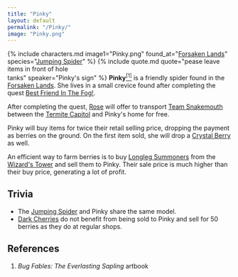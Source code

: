 ```yaml
---
title: "Pinky"
layout: default
permalink: "/Pinky/"
image: "Pinky.png"
---
```

{% include characters.md image1="Pinky.png" found_at="[Forsaken Lands](/Forsaken_Lands)" species="[Jumping Spider](/Jumping_Spider)" %}
{% include quote.md quote="pease leave items in front of hole<br>tanks" speaker="Pinky's sign" %}
**Pinky**[<sup>[1]</sup>](#references) is a friendly spider found in the [Forsaken Lands](/Forsaken_Lands). She lives in a small crevice found after completing the quest [Best Friend In The Fog!](/Best_Friend_In_The_Fog!).

After completing the quest, [Rose](/Rose) will offer to transport [Team Snakemouth](/Team_Snakemouth) between the [Termite Capitol](/Termite_Capitol) and Pinky's home for free.

Pinky will buy items for twice their retail selling price, dropping the payment as berries on the ground. On the first item sold, she will drop a [Crystal Berry](/Crystal_Berry) as well.

An efficient way to farm berries is to buy [Longleg Summoners](/Longleg_Summoner) from the [Wizard's Tower](/Wizard's_Tower) and sell them to Pinky. Their sale price is much higher than their buy price, generating a lot of profit.

## Trivia
* The [Jumping Spider](/Jumping_Spider) and Pinky share the same model.
* [Dark Cherries](/Dark_Cherries) do not benefit from being sold to Pinky and sell for 50 berries as they do at regular shops.

## References
1. *Bug Fables: The Everlasting Sapling* artbook